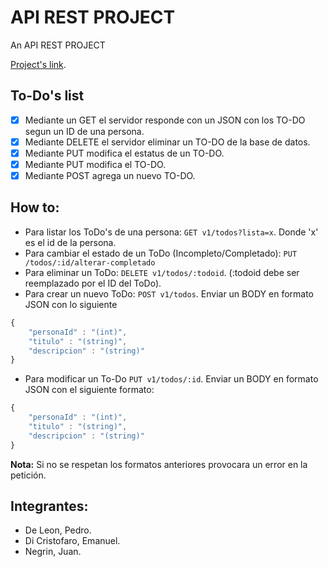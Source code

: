# API REST PROJECT

An API REST PROJECT

[Project's link](https://github.com/BicycleIzation/Proyecto-de-Ingenieria).

## To-Do's list

- [x] Mediante un GET el servidor responde con un JSON con los TO-DO segun un ID de una persona.
- [x] Mediante DELETE el servidor eliminar un TO-DO de la base de datos.
- [x] Mediante PUT modifica el estatus de un TO-DO.
- [X] Mediante PUT modifica el TO-DO.
- [x] Mediante POST agrega un nuevo TO-DO.

## How to:

- Para listar los ToDo's de una persona: `GET v1/todos?lista=x`. Donde 'x' es el id de la persona.
- Para cambiar el estado de un ToDo (Incompleto/Completado): `PUT /todos/:id/alterar-completado`
- Para eliminar un ToDo: `DELETE v1/todos/:todoid`. (:todoid debe ser reemplazado por el ID del ToDo).
- Para crear un nuevo ToDo: `POST v1/todos`. Enviar un BODY en formato JSON con lo siguiente
```javascript
{
	"personaId" : "(int)",
	"titulo" : "(string)",
	"descripcion" : "(string)"
}
```
- Para modificar un To-Do `PUT v1/todos/:id`. Enviar un BODY en formato JSON con el siguiente formato:
```javascript
{
	"personaId" : "(int)",
	"titulo" : "(string)",
	"descripcion" : "(string)"
}
```

**Nota:** Si no se respetan los formatos anteriores provocara un error en la petición.


## Integrantes:

* De Leon, Pedro.
* Di Cristofaro, Emanuel.
* Negrin, Juan.
